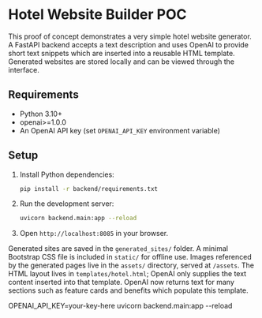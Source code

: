 # Hotel Website Builder POC

This proof of concept demonstrates a very simple hotel website generator. A FastAPI backend accepts a text description and uses OpenAI to provide short text snippets which are inserted into a reusable HTML template. Generated websites are stored locally and can be viewed through the interface.

## Requirements

- Python 3.10+
- openai>=1.0.0
- An OpenAI API key (set `OPENAI_API_KEY` environment variable)

## Setup

1. Install Python dependencies:
   ```bash
   pip install -r backend/requirements.txt
   ```
2. Run the development server:
   ```bash
   uvicorn backend.main:app --reload
   ```
3. Open `http://localhost:8085` in your browser.

Generated sites are saved in the `generated_sites/` folder. A minimal Bootstrap CSS file is included in `static/` for offline use. Images referenced by the generated pages live in the `assets/` directory, served at `/assets`. The HTML layout lives in `templates/hotel.html`; OpenAI only supplies the text content inserted into that template.
OpenAI now returns text for many sections such as feature cards and benefits which populate this template.

OPENAI_API_KEY=your-key-here uvicorn backend.main:app --reload
